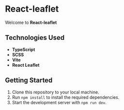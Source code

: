# React-leaflet

Welcome to **React-leaflet**

## Technologies Used

- **TypeScript**
- **SCSS**
- **Vite**
- **React Leaflet**

## Getting Started

1. Clone this repository to your local machine.
2. Run `npm install` to install the required dependencies.
3. Start the development server with `npm run dev`.

